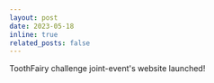 ```yaml
---
layout: post
date: 2023-05-18
inline: true
related_posts: false
---
```


ToothFairy challenge joint-event's website launched!
